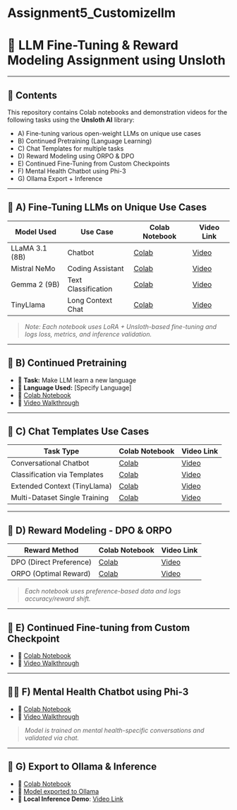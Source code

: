 # Assignment5_Customizellm

# 🧠 LLM Fine-Tuning & Reward Modeling Assignment using Unsloth
---

## 📁 Contents

This repository contains Colab notebooks and demonstration videos for the following tasks using the **Unsloth AI** library:

- A) Fine-tuning various open-weight LLMs on unique use cases  
- B) Continued Pretraining (Language Learning)  
- C) Chat Templates for multiple tasks  
- D) Reward Modeling using ORPO & DPO  
- E) Continued Fine-Tuning from Custom Checkpoints  
- F) Mental Health Chatbot using Phi-3  
- G) Ollama Export + Inference  
---

## 🧩 A) Fine-Tuning LLMs on Unique Use Cases

| Model Used       | Use Case            | Colab Notebook | Video Link |
|------------------|---------------------|----------------|------------|
| LLaMA 3.1 (8B)    | Chatbot              | [Colab](#)     | [Video](#) |
| Mistral NeMo     | Coding Assistant     | [Colab](#)     | [Video](#) |
| Gemma 2 (9B)     | Text Classification  | [Colab](#)     | [Video](#) |
| TinyLlama        | Long Context Chat    | [Colab](#)     | [Video](#) |

> *Note: Each notebook uses LoRA + Unsloth-based fine-tuning and logs loss, metrics, and inference validation.*

---

## 🧠 B) Continued Pretraining

- 🧾 **Task:** Make LLM learn a new language  
- 📘 **Language Used:** [Specify Language]  
- 🔗 [Colab Notebook](#)  
- 🎥 [Video Walkthrough](#)

---

## 💬 C) Chat Templates Use Cases

| Task Type                      | Colab Notebook | Video Link |
|-------------------------------|----------------|------------|
| Conversational Chatbot        | [Colab](#)     | [Video](#) |
| Classification via Templates  | [Colab](#)     | [Video](#) |
| Extended Context (TinyLlama)  | [Colab](#)     | [Video](#) |
| Multi-Dataset Single Training | [Colab](#)     | [Video](#) |

---

## 🎯 D) Reward Modeling - DPO & ORPO

| Reward Method | Colab Notebook | Video Link |
|---------------|----------------|------------|
| DPO (Direct Preference) | [Colab](#) | [Video](#) |
| ORPO (Optimal Reward)   | [Colab](#) | [Video](#) |

> *Each notebook uses preference-based data and logs accuracy/reward shift.*

---

## 🧩 E) Continued Fine-tuning from Custom Checkpoint

- 🔗 [Colab Notebook](#)  
- 🎥 [Video Walkthrough](#)

---

## 🧘‍♀️ F) Mental Health Chatbot using Phi-3

- 🔗 [Colab Notebook](#)  
- 🎥 [Video Walkthrough](#)

> *Model is trained on mental health-specific conversations and validated via chat.*

---

## 🔁 G) Export to Ollama & Inference

- 🔗 [Colab Notebook](#)  
- 🔗 [Model exported to Ollama](#)  
- 🧪 **Local Inference Demo**: [Video Link](#)
